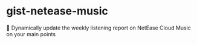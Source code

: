 <!--
 * @Descripttion: 
 * @version: 
 * @Author: 松岛川树
 * @Date: 2021-12-18 17:34:24
 * @LastEditors: 松岛川树
 * @LastEditTime: 2021-12-18 17:40:58
 * @FilePath: \gist-netease-music\README.md
-->
# gist-netease-music
📀 Dynamically update the weekly listening report on NetEase Cloud Music on your main points
 
